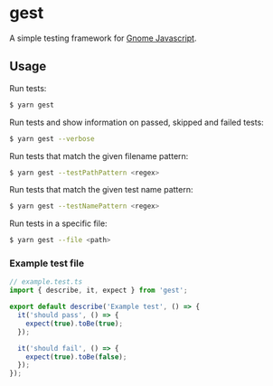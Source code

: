 # gest

A simple testing framework for [Gnome Javascript](https://gitlab.gnome.org/GNOME/gjs).

## Usage

Run tests:

```sh
$ yarn gest
```

Run tests and show information on passed, skipped and failed tests:

```sh
$ yarn gest --verbose
```

Run tests that match the given filename pattern:

```sh
$ yarn gest --testPathPattern <regex>
```

Run tests that match the given test name pattern:

```sh
$ yarn gest --testNamePattern <regex>
```

Run tests in a specific file:

```sh
$ yarn gest --file <path>
```

### Example test file

```ts
// example.test.ts
import { describe, it, expect } from 'gest';

export default describe('Example test', () => {
  it('should pass', () => {
    expect(true).toBe(true);
  });

  it('should fail', () => {
    expect(true).toBe(false);
  });
});
```